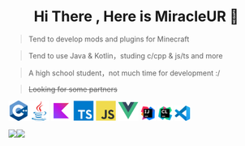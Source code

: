 <h1 align="center">Hi There , Here is MiracleUR 👋</h1>

   > Tend to develop mods and plugins for Minecraft<br>
   
   > Tend to use Java & Kotlin，studing c/cpp & js/ts and more<br>
   
   > A high school student，not much time for development :/<br>

   > ~~Looking for some partners~~ <br>

<img src="https://github.com/devicons/devicon/blob/master/icons/cplusplus/cplusplus-original.svg" title="Cpp" alt="Cpp" width="40" height="40"/><img src="https://github.com/devicons/devicon/blob/master/icons/java/java-original.svg" title="Java" alt="java" width="40" height="40"/>
<img src="https://github.com/devicons/devicon/blob/master/icons/kotlin/kotlin-original.svg" title="kotlin" alt="kotlin" width="40" height="40"/>
<img src="https://github.com/devicons/devicon/blob/master/icons/typescript/typescript-original.svg" title="typescript" alt="typescript" width="40" height="40"/>
<img src="https://github.com/devicons/devicon/blob/master/icons/javascript/javascript-original.svg" title="javascript" alt="javascript" width="40" height="40"/>
<img src="https://github.com/devicons/devicon/blob/master/icons/vuejs/vuejs-original.svg" title="vuejs" alt="vuejs" width="40" height="40"/>
<img src="https://github.com/devicons/devicon/blob/master/icons/intellij/intellij-original.svg" title="Idea" alt="Idea" width="30" height="30"/>
<img src="https://github.com/devicons/devicon/blob/master/icons/clion/clion-original.svg" title="clion" alt="clion" width="30" height="30"/>
<img src="https://github.com/devicons/devicon/blob/master/icons/vscode/vscode-original.svg" title="vscode" alt="vscode" width="30" height="30"/>

<img align="left" src="https://github-readme-stats.vercel.app/api?username=snugbrick&hide_border=true&count_private=true&show_icons=true&icon_color=059878&title_color=059878"/>

<img align="left" src="https://github-readme-stats.vercel.app/api/top-langs/?username=snugbrick&count_private=true&layout=compact&hide_border=true&langs_count=16&icon_color=059878&title_color=059878"/><br>

<!--
**snugbrick/snugbrick** is a ✨ _special_ ✨ repository because its `README.md` (this file) appears on your GitHub profile.

Here are some ideas to get you started:

- 🔭 I’m currently working on ...
- 🌱 I’m currently learning ...
- 👯 I’m looking to collaborate on ...
- 🤔 I’m looking for help with ...
- 💬 Ask me about ...
- 📫 How to reach me: ...
- 😄 Pronouns: ...
- ⚡ Fun fact: ...
-->
